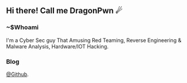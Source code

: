 ## Hi there! Call me DragonPwn ☄

### ~$Whoami

I'm a Cyber Sec guy That Amusing Red Teaming, Reverse Engineering & Malware Analysis, Hardware/IOT Hacking. 

### Blog

<a href="https://dragonpwn.github.io" target="_blank" rel="noopener">@Github</a>.
